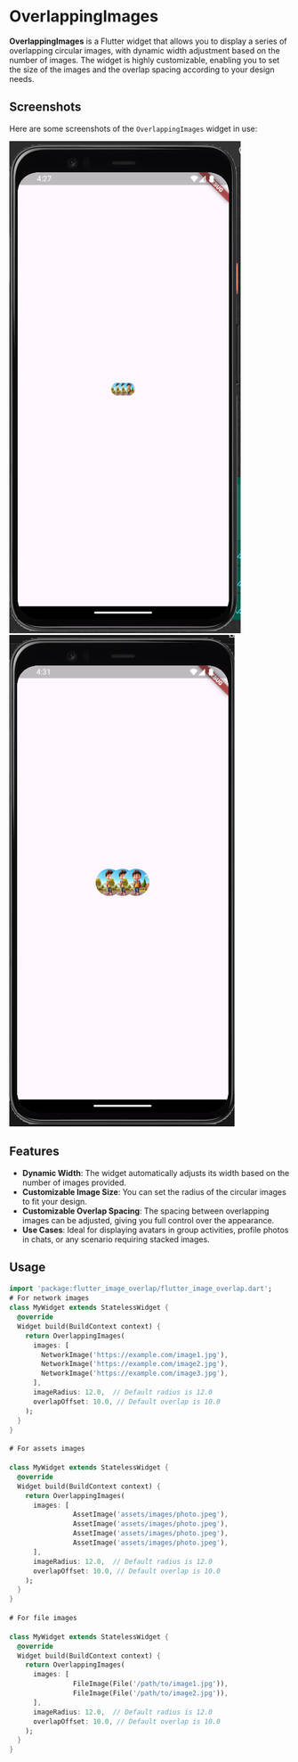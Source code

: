 # OverlappingImages

**OverlappingImages** is a Flutter widget that allows you to display a series of overlapping circular images, with dynamic width adjustment based on the number of images. The widget is highly customizable, enabling you to set the size of the images and the overlap spacing according to your design needs.
## Screenshots

Here are some screenshots of the `OverlappingImages` widget in use:

![Example Screenshot](images/image1.png)  
![Another Screenshot](images/image2.png)


## Features

- **Dynamic Width**: The widget automatically adjusts its width based on the number of images provided.
- **Customizable Image Size**: You can set the radius of the circular images to fit your design.
- **Customizable Overlap Spacing**: The spacing between overlapping images can be adjusted, giving you full control over the appearance.
- **Use Cases**: Ideal for displaying avatars in group activities, profile photos in chats, or any scenario requiring stacked images.

## Usage

```dart
import 'package:flutter_image_overlap/flutter_image_overlap.dart';
# For network images
class MyWidget extends StatelessWidget {
  @override
  Widget build(BuildContext context) {
    return OverlappingImages(
      images: [
        NetworkImage('https://example.com/image1.jpg'),
        NetworkImage('https://example.com/image2.jpg'),
        NetworkImage('https://example.com/image3.jpg'),
      ],
      imageRadius: 12.0,  // Default radius is 12.0
      overlapOffset: 10.0, // Default overlap is 10.0
    );
  }
}

# For assets images

class MyWidget extends StatelessWidget {
  @override
  Widget build(BuildContext context) {
    return OverlappingImages(
      images: [
                AssetImage('assets/images/photo.jpeg'),
                AssetImage('assets/images/photo.jpeg'),
                AssetImage('assets/images/photo.jpeg'),
                AssetImage('assets/images/photo.jpeg'),
      ],
      imageRadius: 12.0,  // Default radius is 12.0
      overlapOffset: 10.0, // Default overlap is 10.0
    );
  }
}

# For file images

class MyWidget extends StatelessWidget {
  @override
  Widget build(BuildContext context) {
    return OverlappingImages(
      images: [
                FileImage(File('/path/to/image1.jpg')),
                FileImage(File('/path/to/image2.jpg')),
      ],
      imageRadius: 12.0,  // Default radius is 12.0
      overlapOffset: 10.0, // Default overlap is 10.0
    );
  }
}


